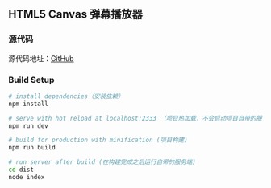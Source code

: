 ## HTML5 Canvas 弹幕播放器

### 源代码
源代码地址：[GitHub](https://github.com/272092461/MKPlayer)

### Build Setup

```bash
# install dependencies（安装依赖）
npm install

# serve with hot reload at localhost:2333 （项目热加载，不会启动项目自带的服务端代码，发送弹幕不会写入XML）
npm run dev

# build for production with minification (项目构建)
npm run build

# run server after build (在构建完成之后运行自带的服务端)
cd dist
node index
